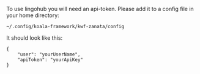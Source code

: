 To use lingohub you will need an api-token.
Please add it to a config file in your home directory:

    ~/.config/koala-framework/kwf-zanata/config

It should look like this:

    {
        "user": "yourUserName",
        "apiToken": "yourApiKey"
    }

